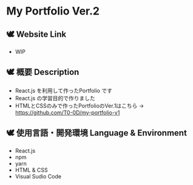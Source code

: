 # My Portfolio Ver.2

## 🕊 Website Link
* WIP

## 🕊 概要 Description
* React.js を利用して作ったPortfolio です
* React.js の学習目的で作りました
* HTMLとCSSのみで作ったPortfolioのVer.1はこちら -> https://github.com/T0-0D/my-portfolio-v1

## 🕊 使用言語・開発環境 Language & Environment
* React.js
* npm
* yarn
* HTML & CSS
* Visual Sudio Code
